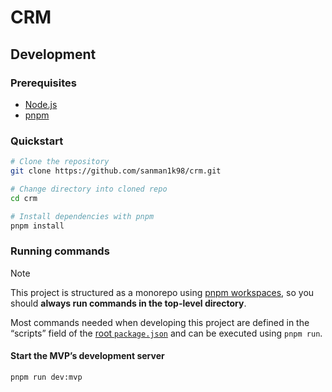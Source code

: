 # CRM

## Development

### Prerequisites

- [Node.js](https://nodejs.org/en)
- [pnpm](https://pnpm.io)

### Quickstart

```sh
# Clone the repository
git clone https://github.com/sanman1k98/crm.git

# Change directory into cloned repo
cd crm

# Install dependencies with pnpm
pnpm install
```

### Running commands

> [!NOTE]
> This project is structured as a monorepo using [pnpm workspaces](https://pnpm.io/workspaces), so you should **always run commands in the top-level directory**.

Most commands needed when developing this project are defined in the “scripts” field of the [root `package.json`](./package.json) and can be executed using `pnpm run`.

#### Start the MVP’s development server

```sh
pnpm run dev:mvp
```

